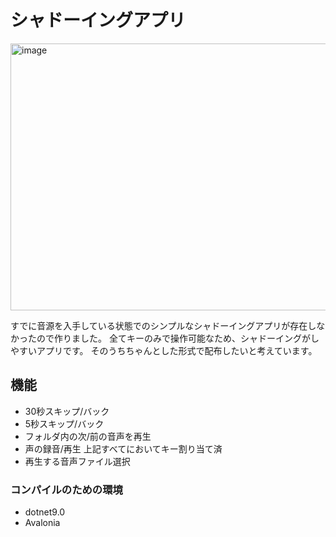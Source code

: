 # シャドーイングアプリ
<img width="596" height="427" alt="image" src="https://github.com/user-attachments/assets/5b85f480-c9c8-47c9-a6d6-4da6417cef46" />

すでに音源を入手している状態でのシンプルなシャドーイングアプリが存在しなかったので作りました。
全てキーのみで操作可能なため、シャドーイングがしやすいアプリです。
そのうちちゃんとした形式で配布したいと考えています。

## 機能
- 30秒スキップ/バック
- 5秒スキップ/バック
- フォルダ内の次/前の音声を再生
- 声の録音/再生
上記すべてにおいてキー割り当て済
- 再生する音声ファイル選択

### コンパイルのための環境
- dotnet9.0
- Avalonia
